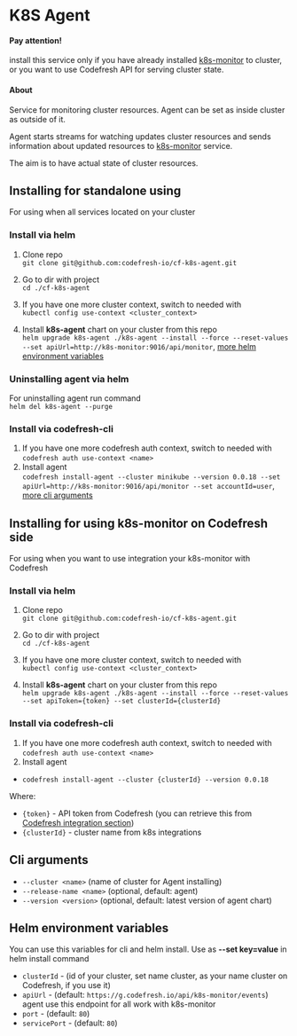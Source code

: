 # K8S Agent
#### Pay attention! 
install this service only if you have already installed [k8s-monitor](https://github.com/codefresh-io/cf-k8s-monitor) to cluster, or you want to use Codefresh API  for serving cluster state.

#### About
Service for monitoring cluster resources. Agent can be set as inside cluster as outside of it.

Agent starts streams for watching updates cluster resources and sends information about updated resources to [k8s-monitor](https://github.com/codefresh-io/cf-k8s-monitor) service.

The aim is to have actual state of cluster resources.  

## Installing for standalone using

For using when all services located on your cluster

### Install via helm

1) Clone repo  
`git clone git@github.com:codefresh-io/cf-k8s-agent.git`

2) Go to dir with project  
`cd ./cf-k8s-agent` 

3) If you have one more cluster context, switch to needed with  
`kubectl config use-context <cluster_context>`  

4) Install **k8s-agent** chart on your cluster from this repo  
`helm upgrade k8s-agent ./k8s-agent --install --force --reset-values --set apiUrl=http://k8s-monitor:9016/api/monitor`, [more helm environment variables](#helm-environment-variables)  

### Uninstalling agent via helm 
For uninstalling agent run command  
`helm del k8s-agent --purge`

### Install via codefresh-cli

1) If you have one more codefresh auth context, switch to needed with
`codefresh auth use-context <name>`
2) Install agent  
`codefresh install-agent --cluster minikube --version 0.0.18 --set apiUrl=http://k8s-monitor:9016/api/monitor --set accountId=user`, [more cli arguments](#cli-arguments)

## Installing for using k8s-monitor on Codefresh side

For using when you want to use integration your k8s-monitor with Codefresh 

### Install via helm

1) Clone repo  
`git clone git@github.com:codefresh-io/cf-k8s-agent.git`

2) Go to dir with project  
`cd ./cf-k8s-agent` 

3) If you have one more cluster context, switch to needed with  
`kubectl config use-context <cluster_context>`  

4) Install **k8s-agent** chart on your cluster from this repo  
`helm upgrade k8s-agent ./k8s-agent --install --force --reset-values --set apiToken={token} --set clusterId={clusterId}`  
    
### Install via codefresh-cli
1) If you have one more codefresh auth context, switch to needed with
`codefresh auth use-context <name>`
2) Install agent  
* `codefresh install-agent --cluster {clusterId} --version 0.0.18`

Where: 
- `{token}` - API token from Codefresh (you can retrieve this from [Codefresh integration section](https://g.codefresh.io/account-admin/account-conf/tokens))
- `{clusterId}` - cluster name from k8s integrations


## Cli arguments
* `--cluster <name>` (name of cluster for Agent installing)
* `--release-name <name>` (optional, default: agent)  
* `--version <version>` (optional, default: latest version of agent chart)


## Helm environment variables
You can use this variables for cli and helm install. Use as **--set key=value** in helm install command
* `clusterId` - (id of your cluster, set name cluster, as your name cluster on Codefresh, if you use it)
* `apiUrl` - (default: `https://g.codefresh.io/api/k8s-monitor/events`) agent use this endpoint for all work with k8s-monitor 
* `port` - (default: `80`)
* `servicePort` - (default: `80`)
